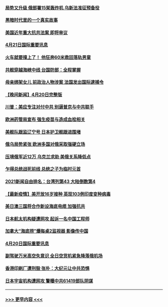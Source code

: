 #### [局势又升级 俄部署15架轰炸机 乌新法准征预备役](../pages/prog202/a103101029.md?t=04212252) 
#### [黑暗时代里的一个真实故事](../pages/prog202/a103100172.md?t=04212252) 
#### [美国近年重大抗共法案 即将审议](../pages/prog202/a103100911.md?t=04212252) 
#### [4月21日国际重要讯息](../pages/prog202/a103100892.md?t=04212252) 
#### [火车就要撞上了！ 他狂奔60米救回落轨男童](../pages/prog202/a103100806.md?t=04212252) 
#### [共舰穿越海峡中线 台国防部：全程掌握](../pages/prog202/a103100508.md?t=04212252) 
#### [母亲绑架女儿 前政治人物涉案 法国发出国际逮捕令](../pages/prog202/a103100696.md?t=04212252) 
#### [【晚间新闻】4月20日完整版](../pages/prog202/a103100681.md?t=04212252) 
#### [川普：美应专注对付中共 别逼普京与中共联手](../pages/prog202/a103100656.md?t=04212252) 
#### [欧洲药管局宣布 强生疫苗与造成血栓相关](../pages/prog202/a103100437.md?t=04212252) 
#### [美舰队跟监辽宁号 日本护卫舰跟进围堵](../pages/prog202/a103099742.md?t=04212252) 
#### [俄乌局势紧张 欧洲多国对俄采取强硬立场](../pages/prog202/a103100192.md?t=04212252) 
#### [压境俄军近12万 乌克兰求助 美俄关系降低点](../pages/prog202/a103100511.md?t=04212252) 
#### [乍得总统战死前线 总统之子为临时元首](../pages/prog202/a103100466.md?t=04212252) 
#### [2021新闻自由排名：台湾列第43 大陆倒数第4](../pages/prog202/a103100400.md?t=04212252) 
#### [【最新疫情】美开放16岁接种 英现103例印度变种病毒](../pages/prog202/a103100287.md?t=04212252) 
#### [美日澳三国将合作新设海底电缆 加强抗共](../pages/prog202/a103100285.md?t=04212252) 
#### [日本航太机构疑遭网攻  起诉一名中国工程师](../pages/prog202/a103100235.md?t=04212252) 
#### [加拿大“海底捞”爆每桌2监视器 影像传中国](../pages/prog202/a103100064.md?t=04212252) 
#### [4月20日国际重要讯息](../pages/prog202/a103100060.md?t=04212252) 
#### [副驾驶万米高空失意识 全日空货机紧急降落俄机场](../pages/prog202/a103100032.md?t=04212252) 
#### [香港印刷厂遭刑毁 张朴：大纪元让中共恐惧](../pages/prog202/a103100039.md?t=04212252) 
#### [日本宇宙机构遭网攻 警曝中共61419部队阴谋](../pages/prog202/a103099979.md?t=04212252) 

----
#### [ >>> 更早内容 <<< ](../indexes/prog202-earlier.md)
